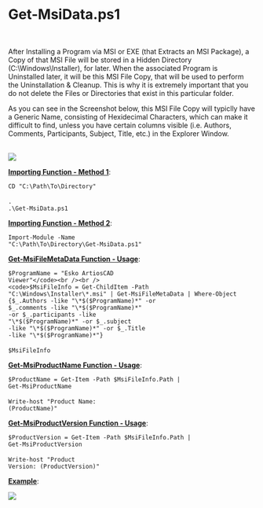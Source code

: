 <h1>Get-MsiData.ps1</h1><br />

After Installing a Program via MSI or EXE (that Extracts an MSI Package), a Copy of that MSI File will be stored in a Hidden Directory (C:\Windows\Installer), for later. When the associated Program is Uninstalled later, it will be this MSI File Copy, that will be used to perform the Uninstallation & Cleanup. This is why it is extremely important that you do not delete the Files or Directories that exist in this particular folder.<br />

As you can see in the Screenshot below, this MSI File Copy will typiclly have a Generic Name, consisting of Hexidecimal Characters, which can make it difficult to find, unless you have certain columns visible (i.e. Authors, Comments, Participants, Subject, Title, etc.) in the Explorer Window.<br /><br />

<img src="https://i.imgur.com/StGujBB.png">

<b><ins>Importing Function - Method 1</ins></b>:<br />

<code>CD "C:\Path\To\Directory"</code><br /><br />
<code>. .\Get-MsiData.ps1</code><br />

<b><ins>Importing Function - Method 2</ins></b>:<br />

<code>Import-Module -Name "C:\Path\To\Directory\Get-MsiData.ps1"</code><br />

<b><ins>Get-MsiFileMetaData Function - Usage</ins></b>:<br />

<code>$ProgramName = "Esko ArtiosCAD Viewer"</code><br /><br />
<code>$MsiFileInfo = Get-ChildItem -Path "C:\Windows\Installer\\*.msi" | Get-MsiFileMetaData | Where-Object {$_.Authors -like "\*$($ProgramName)\*" -or $_.comments -like "\*$($ProgramName)\*" -or $_.participants -like "\*$($ProgramName)\*" -or $_.subject -like "\*$($ProgramName)\*" -or $_.Title -like "\*$($ProgramName)\*"}</code><br /><br />
<code>$MsiFileInfo</code><br />

<b><ins>Get-MsiProductName Function - Usage</ins></b>:<br />

<code>$ProductName = Get-Item -Path $MsiFileInfo.Path | Get-MsiProductName</code><br /><br />
<code>Write-host "Product Name: $($ProductName)"</code><br />

<b><ins>Get-MsiProductVersion Function - Usage</ins></b>:<br />

<code>$ProductVersion = Get-Item -Path $MsiFileInfo.Path | Get-MsiProductVersion</code><br /><br />
<code>Write-host "Product Version: $($ProductVersion)"</code><br />

<b><ins>Example</ins></b>:<br />

<img src="https://i.imgur.com/wgRNOjM.png"><br />

